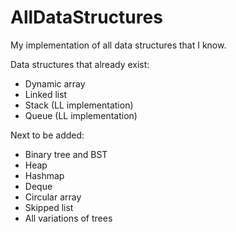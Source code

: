 # AllDataStructures
My implementation of all data structures that I know.

Data structures that already exist:
- Dynamic array
- Linked list
- Stack (LL implementation)
- Queue (LL implementation)

Next to be added:
- Binary tree and BST
- Heap
- Hashmap
- Deque
- Circular array
- Skipped list
- All variations of trees
